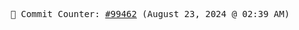 <p align="center">
    <samp>
        📮 Commit Counter: <a href="https://github.com/Javascript-void0/Javascript-void0/commits/main">#99462</a> (August 23, 2024 @ 02:39 AM)
    </samp>
</p>